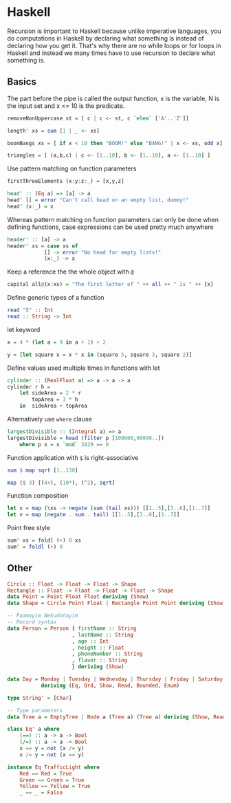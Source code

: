 # Haskell

Recursion is important to Haskell because unlike imperative languages, you do computations in Haskell by declaring what something is instead of declaring how you get it. That's why there are no while loops or for loops in Haskell and instead we many times have to use recursion to declare what something is.

## Basics

The part before the pipe is called the output function, x is the variable, N is the input set and x <= 10 is the predicate.

```haskell
removeNonUppercase st = [ c | c <- st, c `elem` ['A'..'Z']]

length' xs = sum [1 | _ <- xs]

boomBangs xs = [ if x < 10 then "BOOM!" else "BANG!" | x <- xs, odd x]

triangles = [ (a,b,c) | c <- [1..10], b <- [1..10], a <- [1..10] ]
```

Use pattern matching on function parameters

```haskell
firstThreeElements (x:y:z:_) = [x,y,z]

head' :: (Eq a) => [a] -> a
head' [] = error "Can't call head on an empty list, dummy!"
head' (x:_) = x
```

Whereas pattern matching on function parameters can only be done when defining functions, case expressions can be used pretty much anywhere

```haskell
header' :: [a] -> a
header' xs = case xs of
            [] -> error "No head for empty lists!"
            (x:_) -> x
```

Keep a reference the the whole object with `@`

```haskell
capital all@(x:xs) = "The first letter of " ++ all ++ " is " ++ [x]
```

Define generic types of a function

```haskell
read "5" :: Int
read :: String -> Int
```

let keyword

```haskell
x = 4 * (let a = 9 in a + 1) + 2

y = [let square x = x * x in (square 5, square 3, square 2)]
```

Define values used multiple times in functions with let

```haskell
cylinder :: (RealFloat a) => a -> a -> a
cylinder r h =
    let sideArea = 2 * r
        topArea = 3 * h
    in  sideArea + topArea
```

Alternatively use `where` clause

```haskell
largestDivisible :: (Integral a) => a
largestDivisible = head (filter p [100000,99999..])
    where p x = x `mod` 3829 == 0
```

Function application with `$` is right-associative

```haskell
sum $ map sqrt [1..130]

map ($ 3) [(4+), (10*), (^2), sqrt]
```

Function composition

```haskell
let x = map (\xs -> negate (sum (tail xs))) [[1..5],[3..6],[1..7]]
let v = map (negate . sum . tail) [[1..5],[3..6],[1..7]]
```

Point free style

```haskell
sum' xs = foldl (+) 0 xs
sum' = foldl (+) 0
```

## Other

```haskell
Circle :: Float -> Float -> Float -> Shape
Rectangle :: Float -> Float -> Float -> Float -> Shape
data Point = Point Float Float deriving (Show)
data Shape = Circle Point Float | Rectangle Point Point deriving (Show)

-- Paamayim Nekudotayim
-- Record syntax
data Person = Person { firstName :: String
                     , lastName :: String
                     , age :: Int
                     , height :: Float
                     , phoneNumber :: String
                     , flavor :: String
                     } deriving (Show)

data Day = Monday | Tuesday | Wednesday | Thursday | Friday | Saturday | Sunday
           deriving (Eq, Ord, Show, Read, Bounded, Enum)

type String' = [Char]

-- Type parameters
data Tree a = EmptyTree | Node a (Tree a) (Tree a) deriving (Show, Read, Eq)

class Eq' a where
    (==) :: a -> a -> Bool
    (/=) :: a -> a -> Bool
    x == y = not (x /= y)
    x /= y = not (x == y)

instance Eq TrafficLight where
    Red == Red = True
    Green == Green = True
    Yellow == Yellow = True
    _ == _ = False
```



